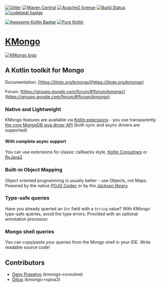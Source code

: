  [![Gitter](https://badges.gitter.im/kmongoo/Lobby.svg)](https://gitter.im/kmongoo/Lobby?utm_source=badge&utm_medium=badge&utm_campaign=pr-badge&utm_content=body_badge)
 [![Maven Central](https://maven-badges.herokuapp.com/maven-central/org.litote.kmongo/kmongo/badge.svg)](https://maven-badges.herokuapp.com/maven-central/org.litote.kmongo/kmongo)
 [![Apache2 license](https://img.shields.io/badge/license-Apache%20License%202.0-blue.svg?style=flat)](https://www.apache.org/licenses/LICENSE-2.0)
 [![Build Status](https://travis-ci.org/Litote/kmongo.png)](https://travis-ci.org/Litote/kmongo)
 [![codebeat badge](https://codebeat.co/badges/ed919223-2b9a-4b60-97d5-695b460fcbb7)](https://codebeat.co/projects/github-com-litote-kmongo-master)
 <!--[![codecov](https://codecov.io/gh/Litote/kmongo/branch/master/graph/badge.svg)](https://codecov.io/gh/Litote/kmongo)-->
 [![Awesome Kotlin Badge](https://kotlin.link/awesome-kotlin.svg)](https://github.com/KotlinBy/awesome-kotlin)
 [![Pure Kotlin](https://img.shields.io/badge/100%25-kotlin-blue.svg)](https://kotlinlang.org/)
 
# [KMongo](https://litote.org/kmongo) 
[![KMongo logo](https://litote.org/kmongo/kmongo.png "KMongo")](https://litote.org/kmongo)
 
## A Kotlin toolkit for Mongo

Documentation: [https://litote.org/kmongo](https://litote.org/kmongo)

Forum: [https://groups.google.com/forum/#!forum/kmongo](https://groups.google.com/forum/#!forum/kmongo)

### Native and Lightweight

KMongo features are available via [Kotlin extensions](https://kotlinlang.org/docs/reference/extensions.html) -
you use transparently [the core MongoDB java driver API](https://docs.mongodb.com/ecosystem/drivers/java/)
(both sync and async drivers are supported)

#### With complete async support

You can use extensions for classic callbacks style, [Kotlin Coroutines](https://kotlinlang.org/docs/reference/coroutines.html) or [RxJava2](http://reactivex.io/).

### Built-in Object Mapping

Object oriented programming is usually better - use Objects, not Maps. Powered by the native
[POJO Codec](https://mongodb.github.io/mongo-java-driver/3.5/bson/pojos/) or by the
[Jackson library](https://github.com/FasterXML/jackson).

### Type-safe queries

Have you already queried an ```Int``` field with a ```String``` value? 
With KMongo type-safe queries, avoid the type errors.
Provided with an optional annotation processor. 

### Mongo shell queries

You can copy/paste your queries from the Mongo shell in your IDE. Write readable source code!

## Contributors

* [Deny Prasetyo](https://github.com/jasoet)  (kmongo-coroutine)
* [Dilius](https://github.com/diliuskh) (kmongo-rxjava2)